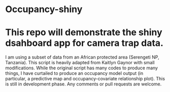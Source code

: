 # Occupancy-shiny

# This repo will demonstrate the shiny dsahboard app for camera trap data.

I am using a subset of data from an African protected area (Serengeti NP, Tanzania). This script is heavily adapted from Kaitlyn Gaynor with small modifications. While the original script has many codes to produce many things, I have curtailed to produce an occupancy model output (in particular, a predictive map and occupancy-covariate relationship plot). This is still in development phase. Any comments or pull requests are welcome.
